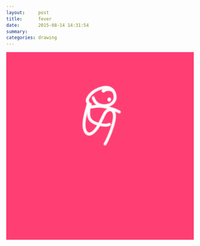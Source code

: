 ```yaml
---
layout:     post
title:      fever
date:       2015-08-14 14:31:54
summary:    
categories: drawing
---
```

![fever](/images/diary/fever.png "I was dreaming about Bjorken entropy and epic rocket fail.")